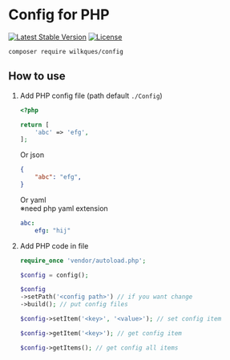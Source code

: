 # Config for PHP

[![Latest Stable Version](https://poser.pugx.org/wilkques/config/v/stable)](https://packagist.org/packages/wilkques/config)
[![License](https://poser.pugx.org/wilkques/config/license)](https://packagist.org/packages/wilkques/config)

````
composer require wilkques/config
````

## How to use
1. Add PHP config file (path default `./Config`)
    ```php
    <?php

    return [
        'abc' => 'efg',
    ];
    ```

    Or json

    ```json
    {
        "abc": "efg",
    }
    ```

    Or yaml<br>
    ※need php yaml extension

    ```yaml
    abc:
        efg: "hij"
    ```

1. Add PHP code in file
    ```php
    require_once 'vendor/autoload.php';

    $config = config();

    $config
    ->setPath('<config path>') // if you want change
    ->build(); // put config files

    $config->setItem('<key>', '<value>'); // set config item

    $config->getItem('<key>'); // get config item

    $config->getItems(); // get config all items
    ```
